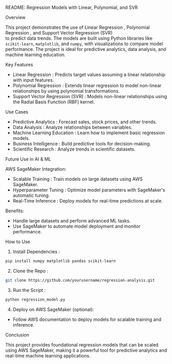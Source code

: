  README: Regression Models with Linear, Polynomial, and SVR

 Overview

This project demonstrates the use of   Linear Regression  ,   Polynomial Regression  , and   Support Vector Regression (SVR)   
to predict data trends. The models are built using Python libraries like `scikit-learn`, `matplotlib`, and `numpy`, 
with visualizations to compare model performance. The project is ideal for predictive analytics, data analysis, and machine learning education.

 Key Features

-   Linear Regression  : Predicts target values assuming a linear relationship with input features.
-   Polynomial Regression  : Extends linear regression to model non-linear relationships by using polynomial transformations.
-   Support Vector Regression (SVR)  : Models non-linear relationships using the Radial Basis Function (RBF) kernel.

 Use Cases

-   Predictive Analytics  : Forecast sales, stock prices, and other trends.
-   Data Analysis  : Analyze relationships between variables.
-   Machine Learning Education  : Learn how to implement basic regression models.
-   Business Intelligence  : Build predictive tools for decision-making.
-   Scientific Research  : Analyze trends in scientific datasets.

 Future Use in AI & ML

 AWS SageMaker Integration:
-   Scalable Training  : Train models on large datasets using AWS SageMaker.
-   Hyperparameter Tuning  : Optimize model parameters with SageMaker's automatic tuning.
-   Real-Time Inference  : Deploy models for real-time predictions at scale.

 Benefits:
- Handle large datasets and perform advanced ML tasks.
- Use SageMaker to automate model deployment and monitor performance.

 How to Use

1.   Install Dependencies  :
   ```bash
   pip install numpy matplotlib pandas scikit-learn
   ```

2.   Clone the Repo  :
   ```bash
   git clone https://github.com/yourusername/regression-analysis.git
   ```

3.   Run the Script  :
   ```bash
   python regression_model.py
   ```

4.   Deploy on AWS SageMaker   (optional):
   - Follow AWS documentation to deploy models for scalable training and inference.

 Conclusion

This project provides foundational regression models that can be scaled using AWS SageMaker, making it a powerful tool for predictive analytics and real-time machine learning applications.

